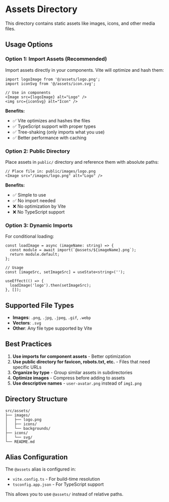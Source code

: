 # Assets Directory

This directory contains static assets like images, icons, and other media files.

## Usage Options

### Option 1: Import Assets (Recommended)

Import assets directly in your components. Vite will optimize and hash them:

```tsx
import logoImage from '@/assets/logo.png';
import iconSvg from '@/assets/icon.svg';

// Use in components
<Image src={logoImage} alt="Logo" />
<img src={iconSvg} alt="Icon" />
```

**Benefits:**
- ✅ Vite optimizes and hashes the files
- ✅ TypeScript support with proper types
- ✅ Tree-shaking (only imports what you use)
- ✅ Better performance with caching

### Option 2: Public Directory

Place assets in `public/` directory and reference them with absolute paths:

```tsx
// Place file in: public/images/logo.png
<Image src="/images/logo.png" alt="Logo" />
```

**Benefits:**
- ✅ Simple to use
- ✅ No import needed
- ❌ No optimization by Vite
- ❌ No TypeScript support

### Option 3: Dynamic Imports

For conditional loading:

```tsx
const loadImage = async (imageName: string) => {
  const module = await import(`@assets/${imageName}.png`);
  return module.default;
};

// Usage
const [imageSrc, setImageSrc] = useState<string>('');

useEffect(() => {
  loadImage('logo').then(setImageSrc);
}, []);
```

## Supported File Types

- **Images**: `.png`, `.jpg`, `.jpeg`, `.gif`, `.webp`
- **Vectors**: `.svg`
- **Other**: Any file type supported by Vite

## Best Practices

1. **Use imports for component assets** - Better optimization
2. **Use public directory for favicon, robots.txt, etc.** - Files that need specific URLs
3. **Organize by type** - Group similar assets in subdirectories
4. **Optimize images** - Compress before adding to assets
5. **Use descriptive names** - `user-avatar.png` instead of `img1.png`

## Directory Structure

```
src/assets/
├── images/
│   ├── logo.png
│   ├── icons/
│   └── backgrounds/
├── icons/
│   └── svg/
└── README.md
```

## Alias Configuration

The `@assets` alias is configured in:
- `vite.config.ts` - For build-time resolution
- `tsconfig.app.json` - For TypeScript support

This allows you to use `@assets/` instead of relative paths.


